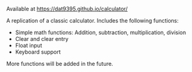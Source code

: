 Available at https://dat9395.github.io/calculator/

A replication of a classic calculator. Includes the following functions:
- Simple math functions: Addition, subtraction, multiplication, division
- Clear and clear entry
- Float input
- Keyboard support

More functions will be added in the future.